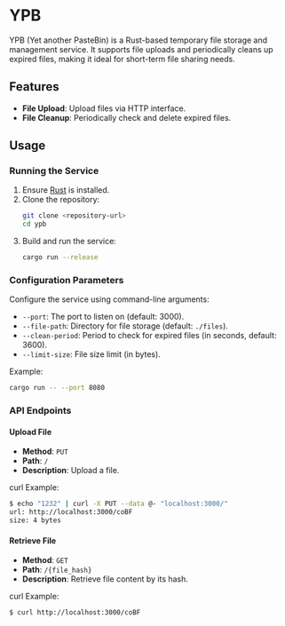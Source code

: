 # YPB

YPB (Yet another PasteBin) is a Rust-based temporary file storage and management service. It supports file uploads and periodically cleans up expired files, making it ideal for short-term file sharing needs.

## Features

- **File Upload**: Upload files via HTTP interface.
- **File Cleanup**: Periodically check and delete expired files.

## Usage

### Running the Service

1. Ensure [Rust](https://www.rust-lang.org/) is installed.
2. Clone the repository:
   ```bash
   git clone <repository-url>
   cd ypb
   ```
3. Build and run the service:
   ```bash
   cargo run --release
   ```

### Configuration Parameters

Configure the service using command-line arguments:

- `--port`: The port to listen on (default: 3000).
- `--file-path`: Directory for file storage (default: `./files`).
- `--clean-period`: Period to check for expired files (in seconds, default: 3600).
- `--limit-size`: File size limit (in bytes).

Example:
```bash
cargo run -- --port 8080
```

### API Endpoints

#### Upload File
- **Method**: `PUT`
- **Path**: `/`
- **Description**: Upload a file.

curl Example:
```bash
$ echo "1232" | curl -X PUT --data @- "localhost:3000/"
url: http://localhost:3000/coBF
size: 4 bytes
```

#### Retrieve File
- **Method**: `GET`
- **Path**: `/{file_hash}`
- **Description**: Retrieve file content by its hash.

curl Example:
```bash
$ curl http://localhost:3000/coBF
```